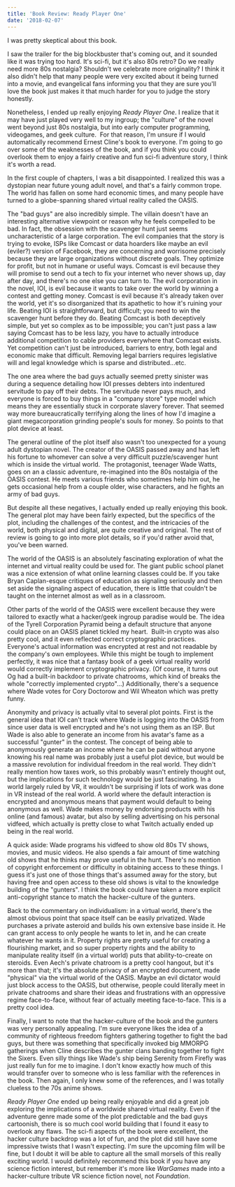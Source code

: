 ```yaml
---
title: 'Book Review: Ready Player One'
date: '2018-02-07'
---
```

I was pretty skeptical about this book.

I saw the trailer for the big blockbuster that's coming out, and it sounded like it was trying too hard. It's sci-fi, but it's also 80s retro? Do we really need more 80s nostalgia? Shouldn't we celebrate more originality? I think it also didn't help that many people were very excited about it being turned into a movie, and evangelical fans informing you that they are sure you'll love the book just makes it that much harder for you to judge the story honestly.

Nonetheless, I ended up really enjoying *Ready Player One*. I realize that it may have just played very well to my ingroup; the "culture" of the novel went beyond just 80s nostalgia, but into early computer programming, videogames, and geek culture.  For that reason, I'm unsure if I would automatically recommend Ernest Cline's book to everyone. I'm going to go over some of the weaknesses of the book, and if you think you could overlook them to enjoy a fairly creative and fun sci-fi adventure story, I think it's worth a read.

In the first couple of chapters, I was a bit disappointed. I realized this was a dystopian near future young adult novel, and that's a fairly common trope. The world has fallen on some hard economic times, and many people have turned to a globe-spanning shared virtual reality called the OASIS.

The "bad guys" are also incredibly simple. The villain doesn't have an interesting alternative viewpoint or reason why he feels compelled to be bad. In fact, the obsession with the scavenger hunt just seems uncharacteristic of a large corporation. The evil companies that the story is trying to evoke, ISPs like Comcast or data hoarders like maybe an evil (eviler?) version of Facebook, they are concerning and worrisome precisely because they are large organizations without discrete goals. They optimize for profit, but not in humane or useful ways. Comcast is evil because they will promise to send out a tech to fix your internet who never shows up, day after day, and there's no one else you can turn to. The evil corporation in the novel, IOI, is evil because it wants to take over the world by winning a contest and getting money. Comcast is evil because it's already taken over the world, yet it's so disorganized that its apathetic to how it's ruining your life. Beating IOI is straightforward, but difficult; you need to win the scavenger hunt before they do. Beating Comcast is both deceptively simple, but yet so complex as to be impossible; you can't just pass a law saying Comcast has to be less lazy, you have to actually introduce additional competition to cable providers everywhere that Comcast exists. Yet competition can't just be introduced, barriers to entry, both legal and economic make that difficult. Removing legal barriers requires legislative will and legal knowledge which is sparse and distributed...etc.

The one area where the bad guys actually seemed pretty sinister was during a sequence detailing how IOI presses debters into indentured servitude to pay off their debts. The servitude never pays much, and everyone is forced to buy things in a "company store" type model which means they are essentially stuck in corporate slavery forever. That seemed way more bureaucratically terrifying along the lines of how I'd imagine a giant megacorporation grinding people's souls for money. So points to that plot device at least.

The general outline of the plot itself also wasn't too unexpected for a young adult dystopian novel. The creator of the OASIS passed away and has left his fortune to whomever can solve a very difficult puzzle/scavenger hunt which is inside the virtual world.  The protagonist, teenager Wade Watts, goes on an a classic adventure, re-imagined into the 80s nostalgia of the OASIS contest. He meets various friends who sometimes help him out, he gets occasional help from a couple older, wise characters, and he fights an army of bad guys.

But despite all these negatives, I actually ended up really enjoying this book. The general plot may have been fairly expected, but the specifics of the plot, including the challenges of the contest, and the intricacies of the world, both physical and digital, are quite creative and original. The rest of review is going to go into more plot details, so if you'd rather avoid that, you've been warned.

The world of the OASIS is an absolutely fascinating exploration of what the internet and virtual reality could be used for. The giant public school planet was a nice extension of what online learning classes could be. If you take Bryan Caplan-esque critiques of education as signaling seriously and then set aside the signaling aspect of education, there is little that couldn't be taught on the internet almost as well as in a classroom.

Other parts of the world of the OASIS were excellent because they were tailored to exactly what a hacker/geek ingroup paradise would be. The idea of the Tyrell Corporation Pyramid being a default structure that anyone could place on an OASIS planet tickled my heart.  Built-in crypto was also pretty cool, and it even reflected correct cryptographic practices. Everyone's actual information was encrypted at rest and not readable by the company's own employees. While this might be tough to implement perfectly, it was nice that a fantasy book of a geek virtual reality world would correctly implement cryptographic privacy. (Of course, it turns out Og had a built-in backdoor to private chatrooms, which kind of breaks the whole "correctly implemented crypto"...) Additionally, there's a sequence where Wade votes for Cory Doctorow and Wil Wheaton which was pretty funny.

Anonymity and privacy is actually vital to several plot points. First is the general idea that IOI can't track where Wade is logging into the OASIS from since user data is well encrypted and he's not using them as an ISP. But Wade is also able to generate an income from his avatar's fame as a successful "gunter" in the contest. The concept of being able to anonymously generate an income where he can be paid without anyone knowing his real name was probably just a useful plot device, but would be a massive revolution for individual freedom in the real world. They didn't really mention how taxes work, so this probably wasn't entirely thought out, but the implications for such technology would be just fascinating. In a world largely ruled by VR, it wouldn't be surprising if lots of work was done in VR instead of the real world. A world where the default interaction is encrypted and anonymous means that payment would default to being anonymous as well. Wade makes money by endorsing products with his online (and famous) avatar, but also by selling advertising on his personal vidfeed, which actually is pretty close to what Twitch actually ended up being in the real world.

A quick aside: Wade programs his vidfeed to show old 80s TV shows, movies, and music videos. He also spends a fair amount of time watching old shows that he thinks may prove useful in the hunt. There's no mention of copyright enforcement or difficulty in obtaining access to these things. I guess it's just one of those things that's assumed away for the story, but having free and open access to these old shows is vital to the knowledge building of the "gunters". I think the book could have taken a more explicit anti-copyright stance to match the hacker-culture of the gunters.

Back to the commentary on individualism: in a virtual world, there's the almost obvious point that space itself can be easily privatized. Wade purchases a private asteroid and builds his own extensive base inside it. He can grant access to only people he wants to let in, and he can create whatever he wants in it. Property rights are pretty useful for creating a flourishing market, and so super property rights and the ability to manipulate reality itself (in a virtual world) puts that ability-to-create on steroids. Even Aech's private chatroom is a pretty cool hangout, but it's more than that; it's the absolute privacy of an encrypted document, made "physical" via the virtual world of the OASIS. Maybe an evil dictator would just block access to the OASIS, but otherwise, people could literally meet in private chatrooms and share their ideas and frustrations with an oppressive regime face-to-face, without fear of actually meeting face-to-face. This is a pretty cool idea.

Finally, I want to note that the hacker-culture of the book and the gunters was very personally appealing. I'm sure everyone likes the idea of a community of righteous freedom fighters gathering together to fight the bad guys, but there was something that specifically invoked big MMORPG gatherings when Cline describes the gunter clans banding together to fight the Sixers. Even silly things like Wade's ship being Serenity from Firefly was just really fun for me to imagine. I don't know exactly how much of this would transfer over to someone who is less familiar with the references in the book. Then again, I only knew some of the references, and I was totally clueless to the 70s anime shows.

*Ready Player One* ended up being really enjoyable and did a great job exploring the implications of a worldwide shared virtual reality. Even if the adventure genre made some of the plot predictable and the bad guys cartoonish, there is so much cool world building that I found it easy to overlook any flaws. The sci-fi aspects of the book were excellent, the hacker culture backdrop was a lot of fun, and the plot did still have some impressive twists that I wasn't expecting. I'm sure the upcoming film will be fine, but I doubt it will be able to capture all the small morsels of this really exciting world. I would definitely recommend this book if you have any science fiction interest, but remember it's more like *WarGames* made into a hacker-culture tribute VR science fiction novel, not *Foundation*.